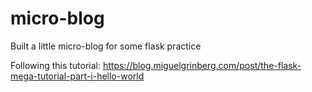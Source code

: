 # micro-blog
Built a little micro-blog for some flask practice 

Following this tutorial: https://blog.miguelgrinberg.com/post/the-flask-mega-tutorial-part-i-hello-world
